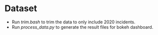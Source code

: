 # Dataset
- Run *trim.bash* to trim the data to only include 2020 incidents.
- Run *process_data.py* to generate the result files for bokeh dashboard.